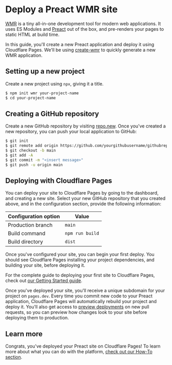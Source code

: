 # Deploy a Preact WMR site

[WMR](https://github.com/preactjs/wmr) is a tiny all-in-one development tool for modern web applications.
It uses ES Modules and [Preact](https://preactjs.com) out of the box, and pre-renders your pages to static HTML at build time.

In this guide, you'll create a new Preact application and deploy it using Cloudflare Pages.
We'll be using [create-wmr](https://www.npmjs.com/package/create-wmr) to quickly generate a new WMR application.

## Setting up a new project

Create a new project using `npx`, giving it a title.

```sh
$ npm init wmr your-project-name
$ cd your-project-name
```

## Creating a GitHub repository

Create a new GitHub repository by visiting [repo.new](https://repo.new). Once you've created a new repository, you can push your local application to GitHub:

```sh
$ git init
$ git remote add origin https://github.com/yourgithubusername/githubrepo
$ git checkout -b main
$ git add -A
$ git commit -m "<insert message>"
$ git push -u origin main
```

## Deploying with Cloudflare Pages

You can deploy your site to Cloudflare Pages by going to the dashboard, and creating a new site. Select your new GitHub repository that you created above, and in the configuration section, provide the following information:

<TableLayout>

| Configuration option | Value           |
| -------------------- | --------------- |
| Production branch    | `main`          |
| Build command        | `npm run build` |
| Build directory      | `dist`          |

</TableLayout>

Once you've configured your site, you can begin your first deploy. You should see Cloudflare Pages installing your project dependencies, and building your site, before deploying it.

<Aside>

For the complete guide to deploying your first site to Cloudflare Pages, check out [our Getting Started guide](/getting-started).

</Aside>

Once you've deployed your site, you'll receive a unique subdomain for your project on `pages.dev`. Every time you commit new code to your Preact application, Cloudflare Pages will automatically rebuild your project and deploy it. You'll also get access to [preview deployments](/platform/preview-deployments) on new pull requests, so you can preview how changes look to your site before deploying them to production.

## Learn more

Congrats, you've deployed your Preact site on Cloudflare Pages! To learn more about what you can do with the platform, [check out our How-To section](/how-to).
